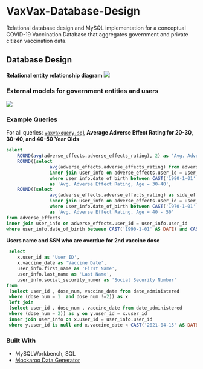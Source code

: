 # VaxVax-Database-Design

Relational database design and MySQL implementation for a conceptual COVID-19 Vaccination Database that aggregates government and private citizen vaccination data. 

## Database Design
**Relational entity relationship diagram**
![](https://i.imgur.com/Y2nIvr8.jpg)

### External models for government entities and users
![](https://i.imgur.com/VHg0ArC.jpg)

### Example Queries
For all queries: [`vaxvaxquery.sql`](vaxvaxquery.sql)
**Average Adverse Effect Rating for 20-30, 30-40, and 40-50 Year Olds**
```sql
select 
	ROUND(avg(adverse_effects.adverse_effects_rating), 2) as 'Avg. Adverse Effect Rating, Age = 20-30', 
    ROUND((select 
				avg(adverse_effects.adverse_effects_rating) from adverse_effects
				inner join user_info on adverse_effects.user_id = user_info.user_id
				where user_info.date_of_birth between CAST('1980-1-01' AS DATE) and CAST('1990-1-01' AS DATE)), 2) 
                as 'Avg. Adverse Effect Rating, Age = 30-40', 
	ROUND((select 
				avg(adverse_effects.adverse_effects_rating) as side_effect_in_age_group_40_50 from adverse_effects
				inner join user_info on adverse_effects.user_id = user_info.user_id
				where user_info.date_of_birth between CAST('1970-1-01' AS DATE) and CAST('1980-1-01' AS DATE)), 2) 
				as 'Avg. Adverse Effect Rating, Age = 40 - 50' 
from adverse_effects
inner join user_info on adverse_effects.user_id = user_info.user_id
where user_info.date_of_birth between CAST('1990-1-01' AS DATE) and CAST('2000-1-01' AS DATE);
```

**Users name and SSN who are overdue for 2nd vaccine dose**

```sql
 select 
	x.user_id as 'User ID', 
    x.vaccine_date as 'Vaccine Date', 
    user_info.first_name as 'First Name', 
    user_info.last_name as 'Last Name', 
    user_info.social_security_numer as 'Social Security Number'
from
 (select user_id , dose_num, vaccine_date from date_administered
 where (dose_num = 1  and dose_num !=2)) as x
 left join 
 (select user_id , dose_num , vaccine_date from date_administered
 where (dose_num = 2)) as y on y.user_id = x.user_id
 inner join user_info on x.user_id = user_info.user_id
 where y.user_id is null and x.vaccine_date < CAST('2021-04-15' AS DATE);
```

### Built With
- MySQLWorkbench, SQL 
- [Mockaroo Data Generator](https://www.mockaroo.com/)